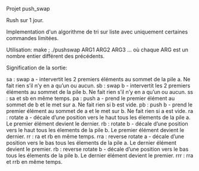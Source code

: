 Projet push_swap

Rush sur 1 jour.

Implementation d'un algorithme de tri sur liste avec uniquement certaines commandes limitées.

Utilisation: make ; ./pushswap ARG1 ARG2 ARG3 ... où chaque ARG est un nombre entier différent des précédents.

Signification de la sortie:

sa : swap a - intervertit les 2 premiers éléments au sommet de la pile a. Ne fait rien s’il n’y en a qu’un ou aucun.
sb : swap b - intervertit les 2 premiers éléments au sommet de la pile b. Ne fait rien s’il n’y en a qu’un ou aucun.
ss : sa et sb en même temps.
pa : push a - prend le premier élément au sommet de b et le met sur a. Ne fait rien si b est vide.
pb : push b - prend le premier élément au sommet de a et le met sur b. Ne fait rien si a est vide.
ra : rotate a - décale d’une position vers le haut tous les élements de la pile a. Le premier élément devient le dernier.
rb : rotate b - décale d’une position vers le haut tous les élements de la pile b. Le premier élément devient le dernier.
rr : ra et rb en même temps.
rra : reverse rotate a - décale d’une position vers le bas tous les élements de la pile a. Le dernier élément devient le premier.
rb : reverse rotate b - décale d’une position vers le bas tous les élements de la pile b. Le dernier élément devient le premier.
rrr : rra et rrb en même temps.